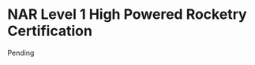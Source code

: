 <h1>NAR Level 1 High Powered Rocketry Certification</h1>



Pending
<br />
<!--
<p align="center">

<img src="https://i.postimg.cc/NGntpS5B/CSWA-Certificate.png" height="80%" width="80%" alt="Disk Sanitization Steps"/>
